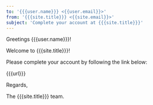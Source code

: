 ```yaml
---
to: '{{{user.name}}} <{{user.email}}>'
from: '{{{site.title}}} <{{site.email}}>'
subject: 'Complete your account at {{{site.title}}}'
---
```

Greetings {{{user.name}}}!

Welcome to {{{site.title}}}!

Please complete your account by following the link below:

{{{url}}}

Regards,

The {{{site.title}}} team.